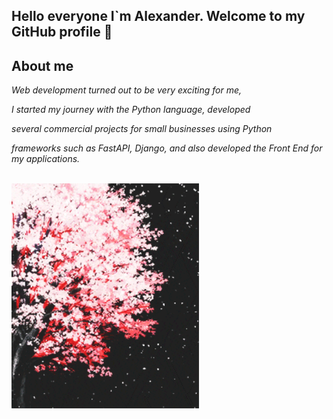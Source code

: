 <h2>Hello everyone I`m Alexander.
    Welcome to my GitHub profile 👋</h2> 


<!--There is a difference between knowing 
the path and walking the path.-->

<h2>About me</h2>
<p width="200">
    <em>Web development turned out to be very exciting for me, 
    </em>
</p>
<p width="200">
    <em>I started my journey with the Python language, developed 
    </em>
</p>
<p width="200">
    <em>several commercial projects for small businesses using Python 
    </em>
</p>
<p width="100">
    <em>    frameworks such as FastAPI, Django, and also developed the Front End for my applications.
    </em>
</p>
<br>
<img align="left" width="300" src="assets/common/giphy.gif">

<!--
**AlexanderSeryakov/AlexanderSeryakov** is a ✨ _special_ ✨ repository because its `README.md` (this file) appears on your GitHub profile.


        
        
        


Here are some ideas to get you started:

- 🔭 I’m currently working on ...
- 🌱 I’m currently learning ...
- 👯 I’m looking to collaborate on ...
- 🤔 I’m looking for help with ...
- 💬 Ask me about ...
- 📫 How to reach me: ...
- 😄 Pronouns: ...
- ⚡ Fun fact: ...
-->
